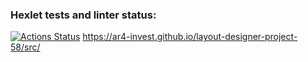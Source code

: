### Hexlet tests and linter status:
[![Actions Status](https://github.com/ar4-invest/layout-designer-project-58/workflows/hexlet-check/badge.svg)](https://github.com/ar4-invest/layout-designer-project-58/actions)
https://ar4-invest.github.io/layout-designer-project-58/src/
